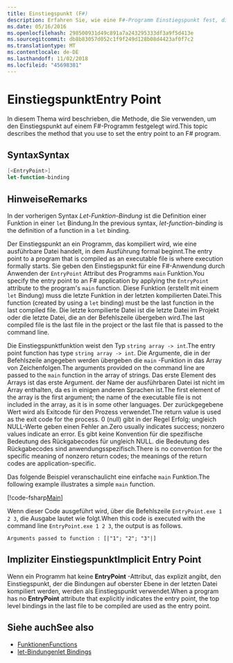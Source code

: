 ```yaml
---
title: Einstiegspunkt (F#)
description: Erfahren Sie, wie eine F#-Programm Einstiegspunkt fest, die als ausführbare Datei kompiliert wird, in dem Ausführung formal beginnt.
ms.date: 05/16/2016
ms.openlocfilehash: 298500931d49c891a7a243295333df3a9f5d413e
ms.sourcegitcommit: db8b83057d052c1f9f249d128b08d4423af0f7c2
ms.translationtype: MT
ms.contentlocale: de-DE
ms.lasthandoff: 11/02/2018
ms.locfileid: "45698381"
---
```

# <a name="entry-point"></a><span data-ttu-id="e7070-103">Einstiegspunkt</span><span class="sxs-lookup"><span data-stu-id="e7070-103">Entry Point</span></span>

<span data-ttu-id="e7070-104">In diesem Thema wird beschrieben, die Methode, die Sie verwenden, um den Einstiegspunkt auf einem F#-Programm festgelegt wird.</span><span class="sxs-lookup"><span data-stu-id="e7070-104">This topic describes the method that you use to set the entry point to an F# program.</span></span>

## <a name="syntax"></a><span data-ttu-id="e7070-105">Syntax</span><span class="sxs-lookup"><span data-stu-id="e7070-105">Syntax</span></span>

```fsharp
[<EntryPoint>]
let-function-binding
```

## <a name="remarks"></a><span data-ttu-id="e7070-106">Hinweise</span><span class="sxs-lookup"><span data-stu-id="e7070-106">Remarks</span></span>

<span data-ttu-id="e7070-107">In der vorherigen Syntax *Let-Funktion-Bindung* ist die Definition einer Funktion in einer `let` Bindung.</span><span class="sxs-lookup"><span data-stu-id="e7070-107">In the previous syntax, *let-function-binding* is the definition of a function in a `let` binding.</span></span>

<span data-ttu-id="e7070-108">Der Einstiegspunkt an ein Programm, das kompiliert wird, wie eine ausführbare Datei handelt, in dem Ausführung formal beginnt.</span><span class="sxs-lookup"><span data-stu-id="e7070-108">The entry point to a program that is compiled as an executable file is where execution formally starts.</span></span> <span data-ttu-id="e7070-109">Sie geben den Einstiegspunkt für eine F#-Anwendung durch Anwenden der `EntryPoint` Attribut des Programms `main` Funktion.</span><span class="sxs-lookup"><span data-stu-id="e7070-109">You specify the entry point to an F# application by applying the `EntryPoint` attribute to the program's `main` function.</span></span> <span data-ttu-id="e7070-110">Diese Funktion (erstellt mit einem `let` Bindung) muss die letzte Funktion in der letzten kompilierten Datei.</span><span class="sxs-lookup"><span data-stu-id="e7070-110">This function (created by using a `let` binding) must be the last function in the last compiled file.</span></span> <span data-ttu-id="e7070-111">Die letzte kompilierte Datei ist die letzte Datei im Projekt oder die letzte Datei, die an der Befehlszeile übergeben wird.</span><span class="sxs-lookup"><span data-stu-id="e7070-111">The last compiled file is the last file in the project or the last file that is passed to the command line.</span></span>

<span data-ttu-id="e7070-112">Die Einstiegspunktfunktion weist den Typ `string array -> int`.</span><span class="sxs-lookup"><span data-stu-id="e7070-112">The entry point function has type `string array -> int`.</span></span> <span data-ttu-id="e7070-113">Die Argumente, die in der Befehlszeile angegeben werden übergeben die `main` -Funktion in das Array von Zeichenfolgen.</span><span class="sxs-lookup"><span data-stu-id="e7070-113">The arguments provided on the command line are passed to the `main` function in the array of strings.</span></span> <span data-ttu-id="e7070-114">Das erste Element des Arrays ist das erste Argument. der Name der ausführbaren Datei ist nicht im Array enthalten, da es in einigen anderen Sprachen ist.</span><span class="sxs-lookup"><span data-stu-id="e7070-114">The first element of the array is the first argument; the name of the executable file is not included in the array, as it is in some other languages.</span></span> <span data-ttu-id="e7070-115">Der zurückgegebene Wert wird als Exitcode für den Prozess verwendet.</span><span class="sxs-lookup"><span data-stu-id="e7070-115">The return value is used as the exit code for the process.</span></span> <span data-ttu-id="e7070-116">0 (null) gibt in der Regel Erfolg; ungleich NULL-Werte geben einen Fehler an.</span><span class="sxs-lookup"><span data-stu-id="e7070-116">Zero usually indicates success; nonzero values indicate an error.</span></span> <span data-ttu-id="e7070-117">Es gibt keine Konvention für die spezifische Bedeutung des Rückgabecodes für ungleich NULL. die Bedeutung des Rückgabecodes sind anwendungsspezifisch.</span><span class="sxs-lookup"><span data-stu-id="e7070-117">There is no convention for the specific meaning of nonzero return codes; the meanings of the return codes are application-specific.</span></span>

<span data-ttu-id="e7070-118">Das folgende Beispiel veranschaulicht eine einfache `main` Funktion.</span><span class="sxs-lookup"><span data-stu-id="e7070-118">The following example illustrates a simple `main` function.</span></span>

[!code-fsharp[Main](../../../../samples/snippets/fsharp/entry-point/snippet501.fs)]

<span data-ttu-id="e7070-119">Wenn dieser Code ausgeführt wird, über die Befehlszeile `EntryPoint.exe 1 2 3`, die Ausgabe lautet wie folgt.</span><span class="sxs-lookup"><span data-stu-id="e7070-119">When this code is executed with the command line `EntryPoint.exe 1 2 3`, the output is as follows.</span></span>

```console
Arguments passed to function : [|"1"; "2"; "3"|]
```

## <a name="implicit-entry-point"></a><span data-ttu-id="e7070-120">Impliziter Einstiegspunkt</span><span class="sxs-lookup"><span data-stu-id="e7070-120">Implicit Entry Point</span></span>

<span data-ttu-id="e7070-121">Wenn ein Programm hat keine **EntryPoint** -Attribut, das explizit angibt, den Einstiegspunkt, der die Bindungen auf oberster Ebene in der letzten Datei kompiliert werden, werden als Einstiegspunkt verwendet.</span><span class="sxs-lookup"><span data-stu-id="e7070-121">When a program has no **EntryPoint** attribute that explicitly indicates the entry point, the top level bindings in the last file to be compiled are used as the entry point.</span></span>

## <a name="see-also"></a><span data-ttu-id="e7070-122">Siehe auch</span><span class="sxs-lookup"><span data-stu-id="e7070-122">See also</span></span>

- [<span data-ttu-id="e7070-123">Funktionen</span><span class="sxs-lookup"><span data-stu-id="e7070-123">Functions</span></span>](index.md)
- [<span data-ttu-id="e7070-124">let-Bindungen</span><span class="sxs-lookup"><span data-stu-id="e7070-124">let Bindings</span></span>](let-bindings.md)
